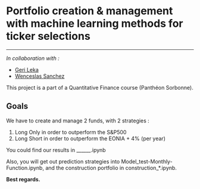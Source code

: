 # Portfolio creation & management with machine learning methods for ticker selections
---

*In collaboration with :*
- [Geri Leka](https://github.com/gerileka)
- [Wenceslas Sanchez](https://github.com/Orlogskapten)

This project is a part of a Quantitative Finance course (Panthéon Sorbonne).

## Goals

We have to create and manage 2 funds, with 2 strategies :
1) Long Only in order to outperform the S&P500
2) Long Short in order to outperform the EONIA + 4% (per year)

You could find our results in ______.ipynb

Also, you will get out prediction strategies into Model_test-Monthly-Function.ipynb, and the construction portfolio in construction_\*.ipynb.


**Best regards.**
